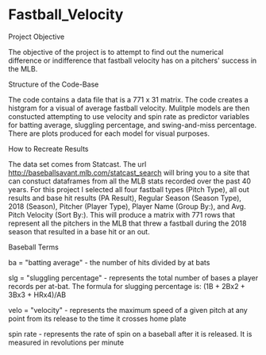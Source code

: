 # Fastball_Velocity

Project Objective

The objective of the project is to attempt to find out the numerical difference or indifference that fastball velocity has on a pitchers' success in the MLB. 

Structure of the Code-Base

The code contains a data file that is a 771 x 31 matrix. The code creates a histgram for a visual of average fastball velocity. Mulitple models are then constucted attempting to use velocity and spin rate as predictor variables for batting average, sluggling percentage, and swing-and-miss percentage. There are plots produced for each model for visual purposes.

How to Recreate Results

The data set comes from Statcast. The url http://baseballsavant.mlb.com/statcast_search will bring you to a site that can constuct dataframes from all the MLB stats recorded over the past 40 years. For this project I selected all four fastball types (Pitch Type), all out  results and base hit results (PA Result), Regular Season (Season Type), 2018 (Season), Pitcher (Player Type), Player Name (Group By:), and Avg. Pitch Velocity (Sort By:). This will produce a matrix with 771 rows that represent all the pitchers in the MLB that threw a fastball during the 2018 season that resulted in a base hit or an out.

Baseball Terms

ba = "batting average" - the number of hits divided by at bats

slg = "sluggling percentage" - represents the total number of bases a player records per at-bat. The formula for slugging percentage is: (1B + 2Bx2 + 3Bx3 + HRx4)/AB

velo = "velocity" - represents the maximum speed of a given pitch at any point from its release to the time it crosses home plate

spin rate - represents the rate of spin on a baseball after it is released. It is measured in revolutions per minute




